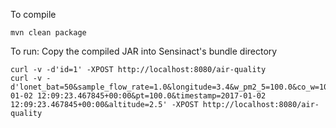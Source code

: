 To compile
```
mvn clean package
```

To run:
Copy the compiled JAR into Sensinact's bundle directory

```
curl -v -d'id=1' -XPOST http://localhost:8080/air-quality
curl -v -d'lonet_bat=50&sample_flow_rate=1.0&longitude=3.4&w_pm2_5=100.0&co_w=100.0&heading=0.0&temp=5.0&pm1=100.0&no2_a=100.0&humidity=0.1&pm10=100.0&id=1&pm2_5=100.0&w_pm10=100.0&latitude=4.3&w_pm1=100.0&co_a=100.0&retries=1&no2_w=100.0&date=1.0&speed=0.0&gps_fix=1&sampling_period=15.0&last_organicity_sync=2017-01-02 12:09:23.467845+00:00&pt=100.0&timestamp=2017-01-02 12:09:23.467845+00:00&altitude=2.5' -XPOST http://localhost:8080/air-quality
```
